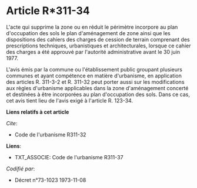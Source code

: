 # Article R*311-34

L'acte qui supprime la zone ou en réduit le périmètre incorpore au plan d'occupation des sols le plan d'aménagement de zone
ainsi que les dispositions des cahiers des charges de cession de terrain comprenant des prescriptions techniques,
urbanistiques et architecturales, lorsque ce cahier des charges a été approuvé par l'autorité administrative avant le 30 juin
1977.

L'avis émis par la commune ou l'établissement public groupant plusieurs communes et ayant compétence en matière d'urbanisme,
en application des articles R. 311-3-2 et R. 311-32 peut porter aussi sur les modifications aux règles d'urbanisme
applicables dans la zone d'aménagement concerté et destinées à être incorporées au plan d'occupation des sols. Dans ce cas,
cet avis tient lieu de l'avis exigé à l'article R. 123-34.

**Liens relatifs à cet article**

_Cite_:

  - Code de l'urbanisme R311-32

**Liens**:

  - TXT_ASSOCIE: Code de l'urbanisme R311-37

_Codifié par_:

  - Décret n°73-1023 1973-11-08

